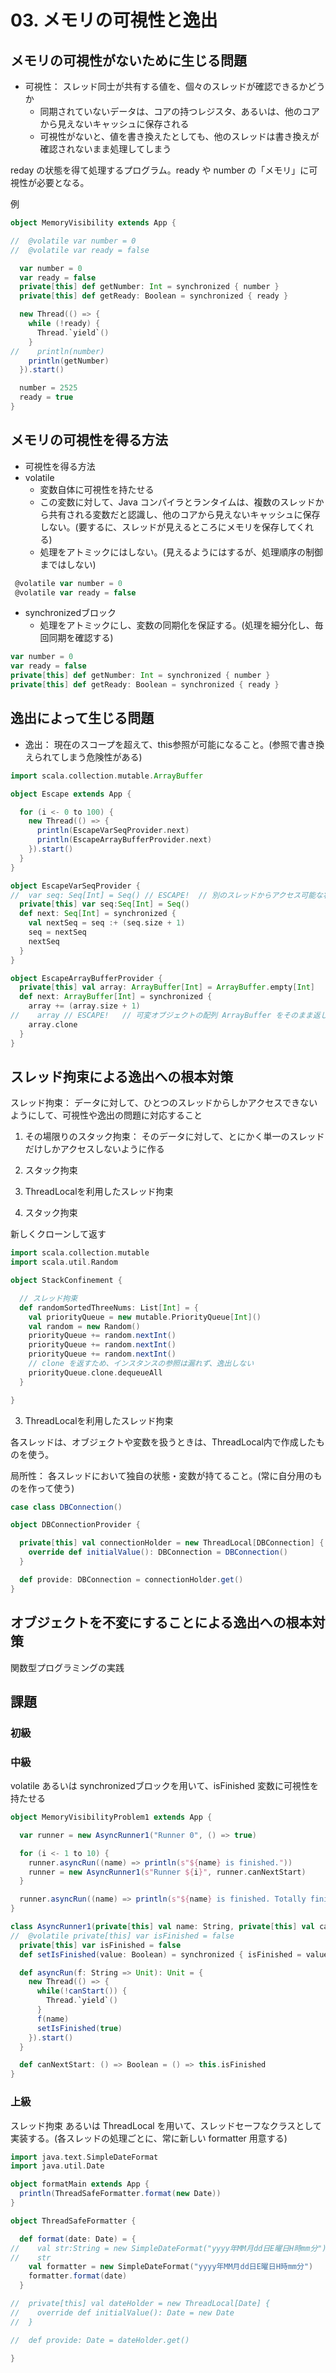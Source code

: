 # 03. メモリの可視性と逸出

## メモリの可視性がないために生じる問題

- 可視性： スレッド同士が共有する値を、個々のスレッドが確認できるかどうか
  - 同期されていないデータは、コアの持つレジスタ、あるいは、他のコアから見えないキャッシュに保存される
  - 可視性がないと、値を書き換えたとしても、他のスレッドは書き換えが確認されないまま処理してしまう

reday の状態を得て処理するプログラム。ready や number の「メモリ」に可視性が必要となる。

例

```scala
object MemoryVisibility extends App {

//  @volatile var number = 0
//  @volatile var ready = false

  var number = 0
  var ready = false
  private[this] def getNumber: Int = synchronized { number }
  private[this] def getReady: Boolean = synchronized { ready }

  new Thread(() => {
    while (!ready) {
      Thread.`yield`()
    }
//    println(number)
    println(getNumber)
  }).start()

  number = 2525
  ready = true
}
```

## メモリの可視性を得る方法

- 可視性を得る方法
- volatile
  - 変数自体に可視性を持たせる
  - この変数に対して、Java コンパイラとランタイムは、複数のスレッドから共有される変数だと認識し、他のコアから見えないキャッシュに保存しない。(要するに、スレッドが見えるところにメモリを保存してくれる)
  - 処理をアトミックにはしない。(見えるようにはするが、処理順序の制御まではしない)

```scala
 @volatile var number = 0
 @volatile var ready = false
```

- synchronizedブロック
  - 処理をアトミックにし、変数の同期化を保証する。(処理を細分化し、毎回同期を確認する)

```scala
var number = 0
var ready = false
private[this] def getNumber: Int = synchronized { number }
private[this] def getReady: Boolean = synchronized { ready }
```

## 逸出によって生じる問題

- 逸出： 現在のスコープを超えて、this参照が可能になること。(参照で書き換えられてしまう危険性がある)

```scala
import scala.collection.mutable.ArrayBuffer

object Escape extends App {

  for (i <- 0 to 100) {
    new Thread(() => {
      println(EscapeVarSeqProvider.next)
      println(EscapeArrayBufferProvider.next)
    }).start()
  }
}

object EscapeVarSeqProvider {
//  var seq: Seq[Int] = Seq() // ESCAPE!  // 別のスレッドからアクセス可能な状態
  private[this] var seq:Seq[Int] = Seq()
  def next: Seq[Int] = synchronized {
    val nextSeq = seq :+ (seq.size + 1)
    seq = nextSeq
    nextSeq
  }
}

object EscapeArrayBufferProvider {
  private[this] val array: ArrayBuffer[Int] = ArrayBuffer.empty[Int]
  def next: ArrayBuffer[Int] = synchronized {
    array += (array.size + 1)
//    array // ESCAPE!   // 可変オブジェクトの配列 ArrayBuffer をそのまま返している
    array.clone
  }
}
```

## スレッド拘束による逸出への根本対策

スレッド拘束： データに対して、ひとつのスレッドからしかアクセスできないようにして、可視性や逸出の問題に対応すること

1. その場限りのスタック拘束： そのデータに対して、とにかく単一のスレッドだけしかアクセスしないように作る
2. スタック拘束
3. ThreadLocalを利用したスレッド拘束

2. スタック拘束

新しくクローンして返す

```scala
import scala.collection.mutable
import scala.util.Random

object StackConfinement {

  // スレッド拘束
  def randomSortedThreeNums: List[Int] = {
    val priorityQueue = new mutable.PriorityQueue[Int]()
    val random = new Random()
    priorityQueue += random.nextInt()
    priorityQueue += random.nextInt()
    priorityQueue += random.nextInt()
    // clone を返すため、インスタンスの参照は漏れず、逸出しない
    priorityQueue.clone.dequeueAll
  }

}
```

3. ThreadLocalを利用したスレッド拘束

各スレッドは、オブジェクトや変数を扱うときは、ThreadLocal内で作成したものを使う。

局所性： 各スレッドにおいて独自の状態・変数が持てること。(常に自分用のものを作って使う)

```scala
case class DBConnection()

object DBConnectionProvider {

  private[this] val connectionHolder = new ThreadLocal[DBConnection] {
    override def initialValue(): DBConnection = DBConnection()
  }

  def provide: DBConnection = connectionHolder.get()
}
```

## オブジェクトを不変にすることによる逸出への根本対策

関数型プログラミングの実践

## 課題

### 初級
### 中級

volatile あるいは synchronizedブロックを用いて、isFinished 変数に可視性を持たせる

``` scala
object MemoryVisibilityProblem1 extends App {

  var runner = new AsyncRunner1("Runner 0", () => true)

  for (i <- 1 to 10) {
    runner.asyncRun((name) => println(s"${name} is finished."))
    runner = new AsyncRunner1(s"Runner ${i}", runner.canNextStart)
  }

  runner.asyncRun((name) => println(s"${name} is finished. Totally finished."))
}

class AsyncRunner1(private[this] val name: String, private[this] val canStart: () => Boolean) {
//  @volatile private[this] var isFinished = false
  private[this] var isFinished = false
  def setIsFinished(value: Boolean) = synchronized { isFinished = value }

  def asyncRun(f: String => Unit): Unit = {
    new Thread(() => {
      while(!canStart()) {
        Thread.`yield`()
      }
      f(name)
      setIsFinished(true)
    }).start()
  }

  def canNextStart: () => Boolean = () => this.isFinished
}
```

### 上級

スレッド拘束 あるいは ThreadLocal を用いて、スレッドセーフなクラスとして実装する。(各スレッドの処理ごとに、常に新しい formatter 用意する)

```scala
import java.text.SimpleDateFormat
import java.util.Date

object formatMain extends App {
  println(ThreadSafeFormatter.format(new Date))
}

object ThreadSafeFormatter {

  def format(date: Date) = {
//    val str:String = new SimpleDateFormat("yyyy年MM月dd日E曜日H時mm分").format(date)
//    str
    val formatter = new SimpleDateFormat("yyyy年MM月dd日E曜日H時mm分")
    formatter.format(date)
  }

//  private[this] val dateHolder = new ThreadLocal[Date] {
//    override def initialValue(): Date = new Date
//  }

//  def provide: Date = dateHolder.get()

}
```